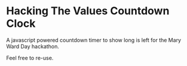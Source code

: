 
Hacking The Values Countdown Clock
==================================

A javascript powered countdown timer to show long is left for the Mary Ward Day hackathon.

Feel free to re-use.


